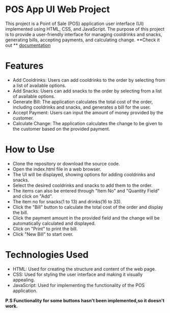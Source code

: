 # POS App UI Web Project
This project is a Point of Sale (POS) application user interface (UI) implemented using HTML, CSS, and JavaScript. The purpose of this project is to provide a user-friendly interface for managing cooldrinks and snacks, generating bills, accepting payments, and calculating change.
**Check it out ** [documentation](https://pos-app-ui.onrender.com/)

# Features
- Add Cooldrinks: Users can add cooldrinks to the order by selecting from a list of available options.
- Add Snacks: Users can add snacks to the order by selecting from a list of available options.
- Generate Bill: The application calculates the total cost of the order, including cooldrinks and snacks, and generates a bill for the user.
- Accept Payment: Users can input the amount of money provided by the customer.
- Calculate Change: The application calculates the change to be given to the customer based on the provided payment.
# How to Use
- Clone the repository or download the source code.
- Open the index.html file in a web browser.
- The UI will be displayed, showing options for adding cooldrinks and snacks.
- Select the desired cooldrinks and snacks to add them to the order.
- The items can also be entered through "Item No" and "Quantity Field" and click on "Add".
- The item no for snacks(1 to 13) and drinks(16 to 33).
- Click the "Bill" button to calculate the total cost of the order and display the bill.
- Click the payment amount in the provided field and the change will be automatically calculated and displayed.
- Click on "Print" to print the bill.
- Click "New Bill" to start over.
# Technologies Used
- HTML: Used for creating the structure and content of the web page.
- CSS: Used for styling the user interface and making it visually appealing.
- JavaScript: Used for implementing the functionality of the POS application.

**P.S Functionality for some buttons hasn't been implemented,so it doesn't work.** 
